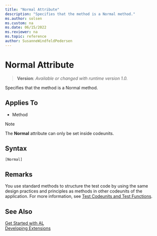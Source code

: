 ```yaml
---
title: "Normal Attribute"
description: "Specifies that the method is a Normal method."
ms.author: solsen
ms.custom: na
ms.date: 06/15/2022
ms.reviewer: na
ms.topic: reference
author: SusanneWindfeldPedersen
---
```

[//]: # (START>DO_NOT_EDIT)
[//]: # (IMPORTANT:Do not edit any of the content between here and the END>DO_NOT_EDIT.)
[//]: # (Any modifications should be made in the .xml files in the ModernDev repo.)

# Normal Attribute
> **Version**: _Available or changed with runtime version 1.0._

Specifies that the method is a Normal method.


## Applies To

- Method

> [!NOTE]
> The **Normal** attribute can only be set inside codeunits.

## Syntax

```AL
[Normal]
```

[//]: # (IMPORTANT: END>DO_NOT_EDIT)

## Remarks

You use standard methods to structure the test code by using the same design practices and principles as methods in other codeunits of the application. For more information, see [Test Codeunits and Test Functions](../devenv-test-codeunits-and-test-methods.md).

## See Also  
[Get Started with AL](../devenv-get-started.md)  
[Developing Extensions](../devenv-dev-overview.md)  